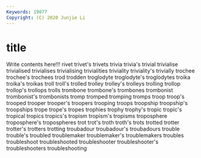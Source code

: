 ```yaml
---
Keywords: 19077
Copyright: (C) 2020 Junjie Li
---
```


# title

Write contents here!!!
rivet 
trivet's 
trivets 
trivia 
trivia's 
trivial 
trivialise 
trivialised
trivialises 
trivialising 
trivialities 
triviality 
triviality's 
trivially 
trochee 
trochee's 
trochees 
trod
trodden 
troglodyte 
troglodyte's 
troglodytes 
troika 
troika's 
troikas 
troll 
troll's 
trolled
trolley 
trolley's 
trolleys 
trolling 
trollop 
trollop's 
trollops 
trolls 
trombone 
trombone's
trombones 
trombonist 
trombonist's 
trombonists 
tromp 
tromped 
tromping 
tromps 
troop 
troop's
trooped 
trooper 
trooper's 
troopers 
trooping 
troops 
troopship 
troopship's 
troopships 
trope
trope's 
tropes 
trophies 
trophy 
trophy's 
tropic 
tropic's 
tropical 
tropics 
tropics's
tropism 
tropism's 
tropisms 
troposphere 
troposphere's 
tropospheres 
trot 
trot's 
troth 
troth's
trots 
trotted 
trotter 
trotter's 
trotters 
trotting 
troubadour 
troubadour's 
troubadours 
trouble
trouble's 
troubled 
troublemaker 
troublemaker's 
troublemakers 
troubles 
troubleshoot 
troubleshooted 
troubleshooter 
troubleshooter's
troubleshooters 
troubleshooting 
